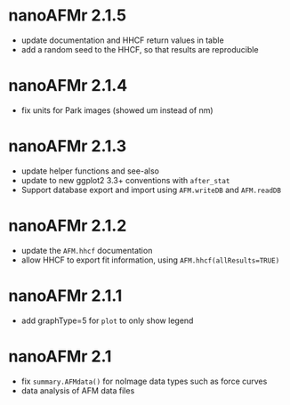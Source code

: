 # nanoAFMr 2.1.5

* update documentation and HHCF return values in table
* add a random seed to the HHCF, so that results are reproducible


# nanoAFMr 2.1.4

* fix units for Park images (showed um instead of nm)


# nanoAFMr 2.1.3

* update helper functions and see-also
* update to new ggplot2 3.3+ conventions with `after_stat`
* Support database export and import using `AFM.writeDB` and `AFM.readDB`

# nanoAFMr 2.1.2

* update the `AFM.hhcf` documentation
* allow HHCF to export fit information, using `AFM.hhcf(allResults=TRUE)`

# nanoAFMr 2.1.1

* add graphType=5 for `plot` to only show legend


# nanoAFMr 2.1

* fix `summary.AFMdata()` for noImage data types such as force curves
* data analysis of AFM data files
